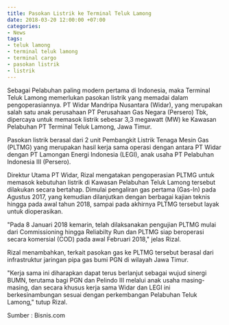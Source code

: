 ```yaml
---
title: Pasokan Listrik ke Terminal Teluk Lamong
date: 2018-03-20 12:00:00 +07:00
categories:
- News
tags:
- teluk lamong
- terminal teluk lamong
- terminal cargo
- pasokan listrik
- listrik
---
```


Sebagai Pelabuhan paling modern pertama di Indonesia, maka Terminal Teluk Lamong memerlukan pasokan listrik yang memadai dalam pengoperasiannya. PT Widar Mandripa Nusantara (Widar), yang merupakan salah satu anak perusahaan PT Perusahaan Gas Negara (Persero) Tbk, dipercaya untuk memasok listrik sebesar 3,3 megawatt (MW) ke Kawasan Pelabuhan PT Terminal Teluk Lamong, Jawa Timur.

Pasokan listrik berasal dari 2 unit Pembangkit Listrik Tenaga Mesin Gas (PLTMG) yang merupakan hasil kerja sama operasi dengan antara PT Widar dengan PT Lamongan Energi Indonesia (LEGI), anak usaha PT Pelabuhan Indonesia III (Persero).

Direktur Utama PT Widar, Rizal mengatakan pengoperasian PLTMG untuk memasok kebutuhan listrik di Kawasan Pelabuhan Teluk Lamong tersebut dilakukan secara bertahap. Dimulai pengaliran gas pertama (Gas-In) pada Agustus 2017, yang kemudian dilanjutkan dengan berbagai kajian teknis hingga pada awal tahun 2018, sampai pada akhirnya PLTMG tersebut layak untuk dioperasikan.

"Pada 8 Januari 2018 kemarin, telah dilaksanakan pengujian PLTMG mulai dari Commissioning hingga Reliabilty Run dan PLTMG siap beroperasi secara komersial (COD) pada awal Februari 2018," jelas Rizal.

Rizal menambahkan, terkait pasokan gas ke PLTMG tersebut berasal dari infrastruktur jaringan pipa gas bumi PGN di wilayah Jawa Timur.

"Kerja sama ini diharapkan dapat terus berlanjut sebagai wujud sinergi BUMN, terutama bagi PGN dan Pelindo III melalui anak usaha masing-masing, dan secara khusus kerja sama Widar dan LEGI ini berkesinambungan sesuai dengan perkembangan Pelabuhan Teluk Lamong," tutup Rizal.

Sumber : Bisnis.com
